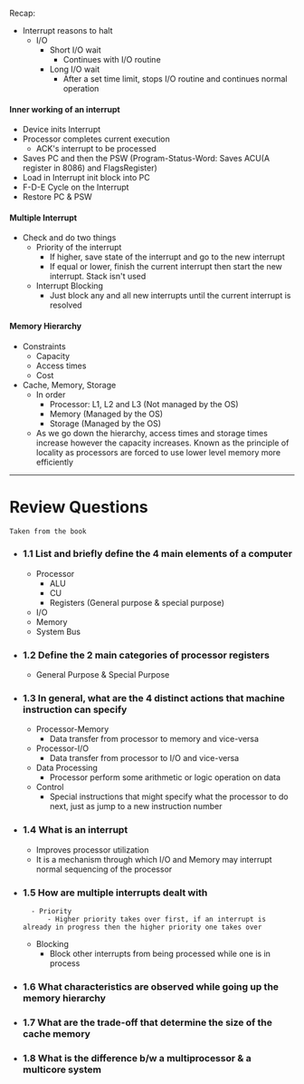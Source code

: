 Recap:
- Interrupt reasons to halt
	- I/O
		- Short I/O wait
			- Continues with I/O routine
		- Long I/O wait
			- After a set time limit, stops I/O routine and continues normal operation

#### Inner working of an interrupt

- Device inits Interrupt
- Processor completes current execution
	- ACK's interrupt to be processed
- Saves PC and then the PSW (Program-Status-Word: Saves ACU(A register in 8086) and FlagsRegister)
- Load in Interrupt init block into PC
- F-D-E Cycle on the Interrupt
- Restore PC & PSW

#### Multiple Interrupt

- Check and do two things
	- Priority of the interrupt
		- If higher, save state of the interrupt and go to the new interrupt
		- If equal or lower, finish the current interrupt then start the new interrupt. Stack isn't used
	- Interrupt Blocking
		- Just block any and all new interrupts until the current interrupt is resolved

#### Memory Hierarchy

- Constraints
	- Capacity
	- Access times
	- Cost
- Cache, Memory, Storage
	- In order
		- Processor: L1, L2 and L3 (Not managed by the OS)
		- Memory (Managed by the OS)
		- Storage (Managed by the OS)
	- As we go down the hierarchy, access times and storage times increase however the capacity increases. Known as the principle of locality as processors are forced to use lower level memory more efficiently

---

# Review Questions

`Taken from the book `

- ### 1.1 List and briefly define the 4 main elements of a computer
	- Processor
		- ALU
		- CU
		- Registers (General purpose & special purpose)
	- I/O
	- Memory
	- System Bus

- ### 1.2 Define the 2 main categories of processor registers
	- General Purpose & Special Purpose

- ### 1.3 In general, what are the 4 distinct actions that machine instruction can specify
	- Processor-Memory
		- Data transfer from processor to memory and vice-versa
	- Processor-I/O
		- Data transfer from processor to I/O and vice-versa
	- Data Processing
		- Processor perform some arithmetic or logic operation on data
	- Control
		- Special instructions that might specify what the processor to do next, just as jump to a new instruction number

- ### 1.4 What is an interrupt
	- Improves processor utilization
	- It is a mechanism through which I/O and Memory may interrupt normal sequencing of the processor

- ### 1.5 How are multiple interrupts dealt with
		- Priority
			- Higher priority takes over first, if an interrupt is already in progress then the higher priority one takes over 
	- Blocking
		- Block other interrupts from being processed while one is in process
- ### 1.6 What characteristics are observed while going up the memory hierarchy
- ### 1.7 What are the trade-off that determine the size of the cache memory
- ### 1.8 What is the difference b/w a multiprocessor & a multicore system
